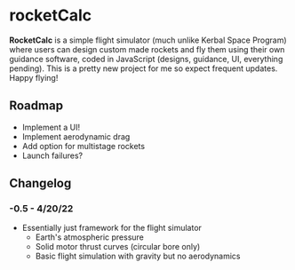 # rocketCalc
 
 **RocketCalc** is a simple flight simulator (much unlike Kerbal Space Program) where users can design custom made rockets and fly them using their own guidance software, coded in JavaScript (designs, guidance, UI, everything pending). This is a pretty new project for me so expect frequent updates. Happy flying!
 
 ## Roadmap
  - Implement a UI!
  - Implement aerodynamic drag 
  - Add option for multistage rockets
  - Launch failures?

## Changelog

### -0.5 - 4/20/22
 - Essentially just framework for the flight simulator
    - Earth's atmospheric pressure
    - Solid motor thrust curves (circular bore only)
    - Basic flight simulation with gravity but no aerodynamics
